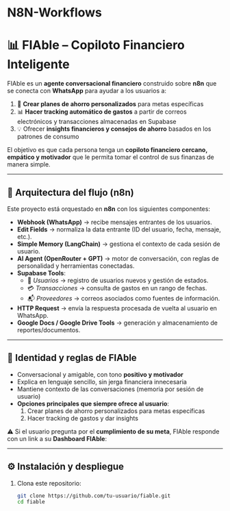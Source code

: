 # N8N-Workflows

# 📊 FIAble – Copiloto Financiero Inteligente

FIAble es un **agente conversacional financiero** construido sobre **n8n** que se conecta con **WhatsApp** para ayudar a los usuarios a:

1. 🎯 **Crear planes de ahorro personalizados** para metas específicas  
2. 📊 **Hacer tracking automático de gastos** a partir de correos electrónicos y transacciones almacenadas en Supabase  
3. 💡 Ofrecer **insights financieros y consejos de ahorro** basados en los patrones de consumo  

El objetivo es que cada persona tenga un **copiloto financiero cercano, empático y motivador** que le permita tomar el control de sus finanzas de manera simple.

---

## 🚀 Arquitectura del flujo (n8n)

Este proyecto está orquestado en **n8n** con los siguientes componentes:

- **Webhook (WhatsApp)** → recibe mensajes entrantes de los usuarios.  
- **Edit Fields** → normaliza la data entrante (ID del usuario, fecha, mensaje, etc.).  
- **Simple Memory (LangChain)** → gestiona el contexto de cada sesión de usuario.  
- **AI Agent (OpenRouter + GPT)** → motor de conversación, con reglas de personalidad y herramientas conectadas.  
- **Supabase Tools**:  
  - 📂 *Usuarios* → registro de usuarios nuevos y gestión de estados.  
  - 💳 *Transacciones* → consulta de gastos en un rango de fechas.  
  - 📬 *Proveedores* → correos asociados como fuentes de información.  
- **HTTP Request** → envía la respuesta procesada de vuelta al usuario en WhatsApp.  
- **Google Docs / Google Drive Tools** → generación y almacenamiento de reportes/documentos.  

---

## 🧠 Identidad y reglas de FIAble

- Conversacional y amigable, con tono **positivo y motivador**  
- Explica en lenguaje sencillo, sin jerga financiera innecesaria  
- Mantiene contexto de las conversaciones (memoria por sesión de usuario)  
- **Opciones principales que siempre ofrece al usuario**:
  1. Crear planes de ahorro personalizados para metas específicas  
  2. Hacer tracking de gastos y dar insights  

⚠️ Si el usuario pregunta por el **cumplimiento de su meta**, FIAble responde con un link a su **Dashboard FIAble**:  

---

## ⚙️ Instalación y despliegue

1. Clona este repositorio:  
   ```bash
   git clone https://github.com/tu-usuario/fiable.git
   cd fiable
